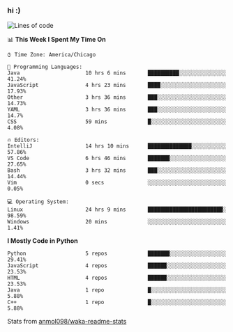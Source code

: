 ### hi :)

<!--START_SECTION:waka-->
![Lines of code](https://img.shields.io/badge/From%20Hello%20World%20I%27ve%20Written-799305%20lines%20of%20code-blue)

📊 **This Week I Spent My Time On** 

```text
⌚︎ Time Zone: America/Chicago

💬 Programming Languages: 
Java                     10 hrs 6 mins       ██████████░░░░░░░░░░░░░░░   41.24% 
JavaScript               4 hrs 23 mins       ████░░░░░░░░░░░░░░░░░░░░░   17.93% 
Other                    3 hrs 36 mins       ███░░░░░░░░░░░░░░░░░░░░░░   14.73% 
YAML                     3 hrs 36 mins       ███░░░░░░░░░░░░░░░░░░░░░░   14.7% 
CSS                      59 mins             █░░░░░░░░░░░░░░░░░░░░░░░░   4.08%

🔥 Editors: 
IntelliJ                 14 hrs 10 mins      ██████████████░░░░░░░░░░░   57.86% 
VS Code                  6 hrs 46 mins       ███████░░░░░░░░░░░░░░░░░░   27.65% 
Bash                     3 hrs 32 mins       ███░░░░░░░░░░░░░░░░░░░░░░   14.44% 
Vim                      0 secs              ░░░░░░░░░░░░░░░░░░░░░░░░░   0.05%

💻 Operating System: 
Linux                    24 hrs 9 mins       ████████████████████████░   98.59% 
Windows                  20 mins             ░░░░░░░░░░░░░░░░░░░░░░░░░   1.41%

```

**I Mostly Code in Python** 

```text
Python                   5 repos             ███████░░░░░░░░░░░░░░░░░░   29.41% 
JavaScript               4 repos             ██████░░░░░░░░░░░░░░░░░░░   23.53% 
HTML                     4 repos             ██████░░░░░░░░░░░░░░░░░░░   23.53% 
Java                     1 repo              █░░░░░░░░░░░░░░░░░░░░░░░░   5.88% 
C++                      1 repo              █░░░░░░░░░░░░░░░░░░░░░░░░   5.88%

```



<!--END_SECTION:waka-->

Stats from [anmol098/waka-readme-stats](https://github.com/anmol098/waka-readme-stats)